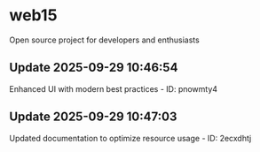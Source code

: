 # web15
Open source project for developers and enthusiasts

## Update 2025-09-29 10:46:54
Enhanced UI with modern best practices - ID: pnowmty4


## Update 2025-09-29 10:47:03
Updated documentation to optimize resource usage - ID: 2ecxdhtj

